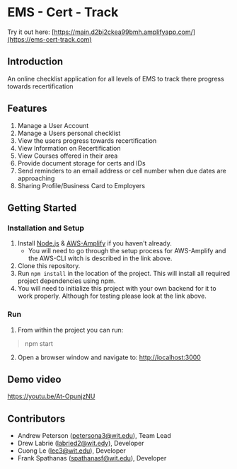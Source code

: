 # EMS - Cert - Track

Try it out here: [https://main.d2bi2ckea99bmh.amplifyapp.com/](https://ems-cert-track.com)

## Introduction

An online checklist application for all levels of EMS to track there progress towards recertification

## Features

1. Manage a User Account
2. Manage a Users personal checklist
3. View the users progress towards recertification
4. View Information on Recertification
5. View Courses offered in their area
6. Provide document storage for certs and IDs
7. Send reminders to an email address or cell number when due dates are approaching
8. Sharing Profile/Business Card to Employers

## Getting Started

### Installation and Setup

1. Install [Node.js](https://nodejs.org/) & [AWS-Amplify](https://docs.amplify.aws/cli/start/install/) if you haven't already.
    - You will need to go through the setup process for AWS-Amplify and the AWS-CLI witch is described in the link above.
2. Clone this repository.
3. Run `npm install` in the location of the project. This will install all required project dependencies using npm.
4. You will need to initialize this project with your own backend for it to work properly. Although for testing please look at the link above.

### Run

1. From within the project you can run:

> npm start
  
2. Open a browser window and navigate to: [http://localhost:3000](http://localhost:3000)

## Demo video

<https://youtu.be/At-OpunjzNU>

## Contributors

* Andrew Peterson (petersona3@wit.edu), Team Lead
* Drew Labrie (labried2@wit.edy), Developer
* Cuong Le (lec3@wit.edu), Developer
* Frank Spathanas (spathanasf@wit.edu), Developer
